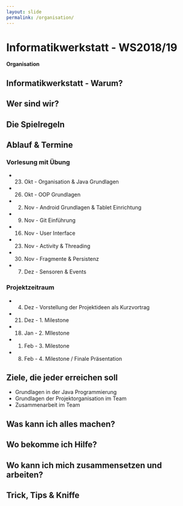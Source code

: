 ```yaml
---
layout: slide
permalink: /organisation/
---
```


# Informatikwerkstatt - WS2018/19
__Organisation__


## Informatikwerkstatt - Warum?


## Wer sind wir?


## Die Spielregeln

## Ablauf & Termine

### Vorlesung mit Übung

* 23. Okt - Organisation & Java Grundlagen
* 26. Okt - OOP Grundlagen
* 02. Nov - Android Grundlagen & Tablet Einrichtung
* 09. Nov - Git Einführung
* 16. Nov - User Interface
* 23. Nov - Activity & Threading
* 30. Nov - Fragmente & Persistenz
* 07. Dez - Sensoren & Events

### Projektzeitraum

* 04. Dez - Vorstellung der Projektideen als Kurzvortrag
* 21. Dez - 1. Milestone
* 18. Jan - 2. MIlestone
* 01. Feb - 3. Milestone
* 08. Feb - 4. Milestone / Finale Präsentation

## Ziele, die jeder erreichen soll

* Grundlagen in der Java Programmierung
* Grundlagen der Projektorganisation im Team
* Zusammenarbeit im Team

## Was kann ich alles machen?

## Wo bekomme ich Hilfe?

## Wo kann ich mich zusammensetzen und arbeiten?

## Trick, Tips & Kniffe
